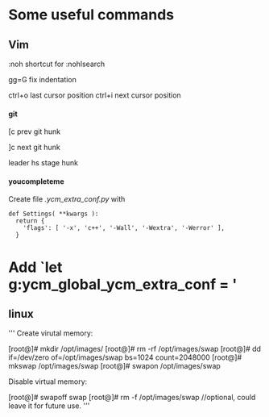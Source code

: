 # Some useful commands

## Vim 

:noh	shortcut for :nohlsearch

gg=G	fix indentation

ctrl+o	last cursor position
ctrl+i	next cursor position

#### git
[c	prev git hunk
	
]c	next git hunk

leader hs  stage hunk

#### youcompleteme

Create file *.ycm_extra_conf.py* with
```
def Settings( **kwargs ):
  return {
    'flags': [ '-x', 'c++', '-Wall', '-Wextra', '-Werror' ],
  }
```
Add `let g:ycm_global_ycm_extra_conf = <filepath>'
============================

## linux

'''
Create virutal memory:

[root@]# mkdir /opt/images/
[root@]# rm -rf /opt/images/swap
[root@]# dd if=/dev/zero of=/opt/images/swap bs=1024 count=2048000
[root@]# mkswap /opt/images/swap
[root@]# swapon /opt/images/swap

Disable virtual memory:

[root@]# swapoff swap
[root@]# rm -f /opt/images/swap      //optional, could leave it for future use.
'''
